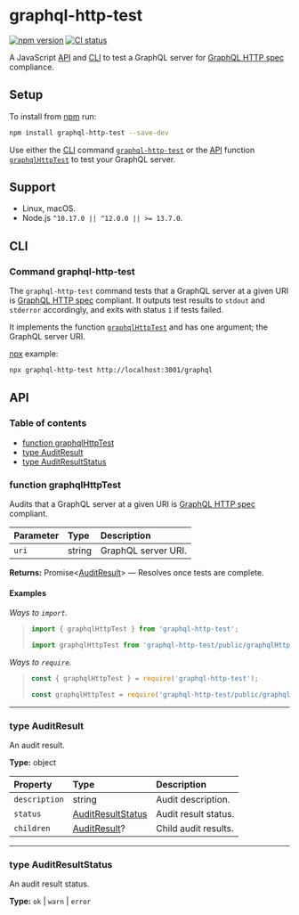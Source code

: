 # graphql-http-test

[![npm version](https://badgen.net/npm/v/graphql-http-test)](https://npm.im/graphql-http-test) [![CI status](https://github.com/jaydenseric/graphql-http-test/workflows/CI/badge.svg)](https://github.com/jaydenseric/graphql-http-test/actions)

A JavaScript [API](#api) and [CLI](#cli) to test a GraphQL server for [GraphQL HTTP spec](https://github.com/APIs-guru/graphql-over-http) compliance.

## Setup

To install from [npm](https://npmjs.com) run:

```sh
npm install graphql-http-test --save-dev
```

Use either the [CLI](#cli) command [`graphql-http-test`](#command-graphql-http-test) or the [API](#api) function [`graphqlHttpTest`](#function-testgraphqlhttp) to test your GraphQL server.

## Support

- Linux, macOS.
- Node.js `^10.17.0 || ^12.0.0 || >= 13.7.0`.

## CLI

### Command graphql-http-test

The `graphql-http-test` command tests that a GraphQL server at a given URI is [GraphQL HTTP spec](https://github.com/APIs-guru/graphql-over-http) compliant. It outputs test results to `stdout` and `stderror` accordingly, and exits with status `1` if tests failed.

It implements the function [`graphqlHttpTest`](#function-testgraphqlhttp) and has one argument; the GraphQL server URI.

[npx](https://npm.im/npx) example:

```sh
npx graphql-http-test http://localhost:3001/graphql
```

## API

### Table of contents

- [function graphqlHttpTest](#function-graphqlhttptest)
- [type AuditResult](#type-auditresult)
- [type AuditResultStatus](#type-auditresultstatus)

### function graphqlHttpTest

Audits that a GraphQL server at a given URI is [GraphQL HTTP spec](https://github.com/APIs-guru/graphql-over-http) compliant.

| Parameter | Type   | Description         |
| :-------- | :----- | :------------------ |
| `uri`     | string | GraphQL server URI. |

**Returns:** Promise&lt;[AuditResult](#type-auditresult)> — Resolves once tests are complete.

#### Examples

_Ways to `import`._

> ```js
> import { graphqlHttpTest } from 'graphql-http-test';
> ```
>
> ```js
> import graphqlHttpTest from 'graphql-http-test/public/graphqlHttpTest.js';
> ```

_Ways to `require`._

> ```js
> const { graphqlHttpTest } = require('graphql-http-test');
> ```
>
> ```js
> const graphqlHttpTest = require('graphql-http-test/public/graphqlHttpTest');
> ```

---

### type AuditResult

An audit result.

**Type:** object

| Property | Type | Description |
| :-- | :-- | :-- |
| `description` | string | Audit description. |
| `status` | [AuditResultStatus](#type-auditresultstatus) | Audit result status. |
| `children` | [AuditResult](#type-auditresult)? | Child audit results. |

---

### type AuditResultStatus

An audit result status.

**Type:** `ok` | `warn` | `error`
